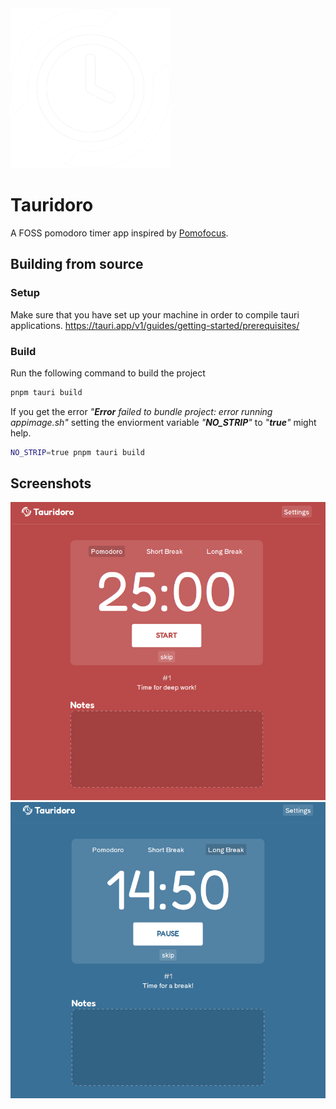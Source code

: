 <img src="https://github.com/Dou2ble/Tauridoro/blob/main/static/tauridoro-white.png?raw=true" alt="Tauridoro Logo" width="256">

# Tauridoro

A FOSS pomodoro timer app inspired by [Pomofocus](https://pomofocus.io).

## Building from source

### Setup

Make sure that you have set up your machine in order to compile tauri applications.
https://tauri.app/v1/guides/getting-started/prerequisites/

### Build

Run the following command to build the project

```bash
pnpm tauri build
```

If you get the error _"**Error** failed to bundle project: error running appimage.sh"_ setting the enviorment variable _"**NO_STRIP**"_ to _"**true**"_ might help.

```bash
NO_STRIP=true pnpm tauri build
```

## Screenshots

![Screenshot of tauridoro during a pomodoro](/screenshots/pomodoro.png)
![Screenshot of tauridoro during a long break](/screenshots/long-break.png)
